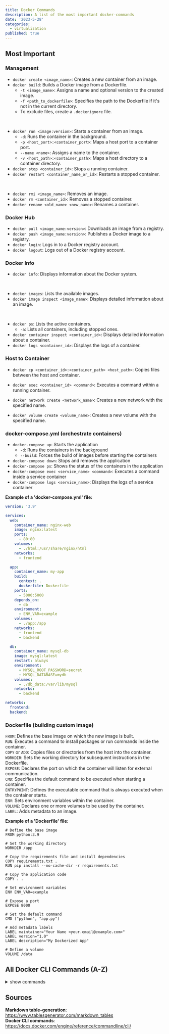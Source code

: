 ```yaml
---
title: Docker Commands
description: A list of the most important docker-commands
date: '2023-5-28'
categories:
  - virtualization
published: true
---
```


## Most Important

### Management

- `docker create <image_name>`: Creates a new container from an image.
- `docker build`: Builds a Docker image from a Dockerfile.
  - `-t <image_name>`: Assigns a name and optional version to the created image.
  - `-f <path_to_dockerfile>`: Specifies the path to the Dockerfile if it's not in the current directory.
  - To exclude files, create a `.dockerignore` file.

<br>

- `docker run <image:version>`: Starts a container from an image.
  - `-d`: Runs the container in the background.
  - `-p <host_port>:<container_port>`: Maps a host port to a container port.
  - `--name <name>`: Assigns a name to the container.
  - `-v <host_path>:<container_path>`: Maps a host directory to a container directory.
- `docker stop <container_id>`: Stops a running container.
- `docker restart <container_name_or_id>`: Restarts a stopped container.

<br>

- `docker rmi <image_name>`: Removes an image.
- `docker rm <container_id>`: Removes a stopped container.
- `docker rename <old_name> <new_name>`: Renames a container.

### Docker Hub

- `docker pull <image_name:version>`: Downloads an image from a registry.
- `docker push <image_name:version>`: Publishes a Docker image to a registry.
- `docker login`: Logs in to a Docker registry account.
- `docker logout`: Logs out of a Docker registry account.

### Docker Info

- `docker info`: Displays information about the Docker system.

<br>

- `docker images`: Lists the available images.
- `docker image inspect <image_name>`: Displays detailed information about an image.

<br>

- `docker ps`: Lists the active containers.
  - `-a`: Lists all containers, including stopped ones.
- `docker container inspect <container_id>`: Displays detailed information about a container.
- `docker logs <container_id>`: Displays the logs of a container.

### Host to Container

- `docker cp <container_id>:<container_path> <host_path>`: Copies files between the host and container.
- `docker exec <container_id> <command>`: Executes a command within a running container.

- `docker network create <network_name>`: Creates a new network with the specified name.
- `docker volume create <volume_name>`: Creates a new volume with the specified name.

### docker-compose.yml (orchestrate containers)

- `docker-compose up`: Starts the application
  - `-d`: Runs the containers in the background
  - `--build`: Forces the build of images before starting the containers
- `docker-compose down`: Stops and removes the application
- `docker-compose ps`: Shows the status of the containers in the application
- `docker-compose exec <service_name> <command>`: Executes a command inside a service container
- `docker-compose logs <service_name>`: Displays the logs of a service container

**Example of a 'docker-compose.yml' file:**

```yml
version: '3.9'

services:
  web:
    container_name: nginx-web
    image: nginx:latest
    ports:
      - 80:80
    volumes:
      - ./html:/usr/share/nginx/html
    networks:
      - frontend

  app:
    container_name: my-app
    build:
      context: .
      dockerfile: Dockerfile
    ports:
      - 5000:5000
    depends_on:
      - db
    environment:
      - ENV_VAR=example
    volumes:
      - ./app:/app
    networks:
      - frontend
      - backend

  db:
    container_name: mysql-db
    image: mysql:latest
    restart: always
    environment:
      - MYSQL_ROOT_PASSWORD=secret
      - MYSQL_DATABASE=mydb
    volumes:
      - ./db_data:/var/lib/mysql
    networks:
      - backend

networks:
  frontend:
  backend:
```

### Dockerfile (building custom image)

`FROM`: Defines the base image on which the new image is built.  
`RUN`: Executes a command to install packages or run commands inside the container.  
`COPY` or `ADD`: Copies files or directories from the host into the container.  
`WORKDIR`: Sets the working directory for subsequent instructions in the Dockerfile.  
`EXPOSE`: Declares the port on which the container will listen for external communication.  
`CMD`: Specifies the default command to be executed when starting a container.  
`ENTRYPOINT`: Defines the executable command that is always executed when the container starts.  
`ENV`: Sets environment variables within the container.  
`VOLUME`: Declares one or more volumes to be used by the container.  
`LABEL`: Adds metadata to an image.

**Example of a 'Dockerfile' file:**

```docker
# Define the base image
FROM python:3.9

# Set the working directory
WORKDIR /app

# Copy the requirements file and install dependencies
COPY requirements.txt .
RUN pip install --no-cache-dir -r requirements.txt

# Copy the application code
COPY . .

# Set environment variables
ENV ENV_VAR=example

# Expose a port
EXPOSE 8000

# Set the default command
CMD ["python", "app.py"]

# Add metadata labels
LABEL maintainer="Your Name <your.email@example.com>"
LABEL version="1.0"
LABEL description="My Dockerized App"

# Define a volume
VOLUME /data
```

## All Docker CLI Commands (A-Z)

<details>
<summary>show commands</summary>

| Command    | Description                                                                   |
|------------|-------------------------------------------------------------------------------|
| attach     | Attach local standard input, output, and error streams to a running container |
| build      | Build an image from a Dockerfile                                              |
| builder    | Manage builds                                                                 |
| checkpoint | Manage checkpoints                                                            |
| commit     | Create a new image from a container’s changes                                 |
| config     | Manage Swarm configs                                                          |
| container  | Manage containers                                                             |
| context    | Manage contexts                                                               |
| cp         | Copy files/folders between a container and the local filesystem               |
| create     | Create a new container                                                        |
| diff       | Inspect changes to files or directories on a container’s filesystem           |
| events     | Get real time events from the server                                          |
| exec       | Execute a command in a running container                                      |
| export     | Export a container’s filesystem as a tar archive                              |
| history    | Show the history of an image                                                  |
| image      | Manage images                                                                 |
| images     | List images                                                                   |
| import     | Import the contents from a tarball to create a filesystem image               |
| info       | Display system-wide information                                               |
| inspect    | Return low-level information on Docker objects                                |
| kill       | Kill one or more running containers                                           |
| load       | Load an image from a tar archive or STDIN                                     |
| login      | Log in to a registry                                                          |
| logout     | Log out from a registry                                                       |
| logs       | Fetch the logs of a container                                                 |
| manifest   | Manage Docker image manifests and manifest lists                              |
| network    | Manage networks                                                               |
| node       | Manage Swarm nodes                                                            |
| pause      | Pause all processes within one or more containers                             |
| plugin     | Manage plugins                                                                |
| port       | List port mappings or a specific mapping for the container                    |
| ps         | List containers                                                               |
| pull       | Download an image from a registry                                             |
| push       | Upload an image to a registry                                                 |
| rename     | Rename a container                                                            |
| restart    | Restart one or more containers                                                |
| rm         | Remove one or more containers                                                 |
| rmi        | Remove one or more images                                                     |
| run        | Create and run a new container from an image                                  |
| save       | Save one or more images to a tar archive (streamed to STDOUT by default)      |
| search     | Search Docker Hub for images                                                  |
| secret     | Manage Swarm secrets                                                          |
| service    | Manage Swarm services                                                         |
| stack      | Manage Swarm stacks                                                           |
| start      | Start one or more stopped containers                                          |
| stats      | Display a live stream of container(s) resource usage statistics               |
| stop       | Stop one or more running containers                                           |
| swarm      | Manage Swarm                                                                  |
| system     | Manage Docker                                                                 |
| tag        | Create a tag TARGET_IMAGE that refers to SOURCE_IMAGE                         |
| top        | Display the running processes of a container                                  |
| trust      | Manage trust on Docker images                                                 |
| unpause    | Unpause all processes within one or more containers                           |
| update     | Update configuration of one or more containers                                |
| version    | Show the Docker version information                                           |
| volume     | Manage volumes                                                                |
| wait       | Block until one or more containers stop, then print their exit codes          |

</details>

## Sources

**Markdown table-generation**: <https://www.tablesgenerator.com/markdown_tables>  
**Docker CLI commands**: <https://docs.docker.com/engine/reference/commandline/cli/>

